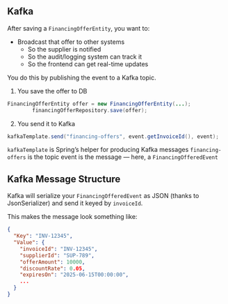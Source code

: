 ## Kafka
After saving a `FinancingOfferEntity`, you want to:

-   Broadcast that offer to other systems
    -  So the supplier is notified
    -  So the audit/logging system can track it
    -  So the frontend can get real-time updates

You do this by publishing the event to a Kafka topic.

1. You save the offer to DB
```java
FinancingOfferEntity offer = new FinancingOfferEntity(...);
        financingOfferRepository.save(offer);
```

2. You send it to Kafka
```java
kafkaTemplate.send("financing-offers", event.getInvoiceId(), event);
```
`kafkaTemplate` is Spring’s helper for producing Kafka messages
`financing-offers` is the topic
event is the message — here, a `FinancingOfferedEvent`


## Kafka Message Structure

Kafka will serialize your `FinancingOfferedEvent` as JSON (thanks to JsonSerializer) and send it keyed by `invoiceId`.

This makes the message look something like:
```json
{
  "Key": "INV-12345",
  "Value": {
    "invoiceId": "INV-12345",
    "supplierId": "SUP-789",
    "offerAmount": 10000,
    "discountRate": 0.05,
    "expiresOn": "2025-06-15T00:00:00",
    ...
  }
}
```